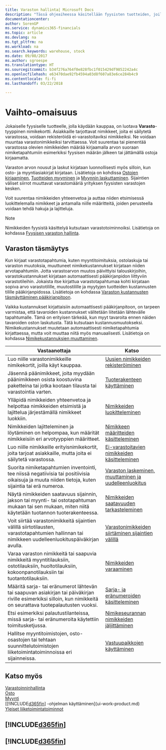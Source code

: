 ```yaml
---
title: Varaston hallinta| Microsoft Docs
description: "Tässä ohjeaiheessa käsitellään fyysisten tuotteiden, joilla käydään kauppaa, hallintaa, kuten varaston käsittelyä fyysisessä varastossa."
documentationcenter: 
author: SorenGP
ms.service: dynamics365-financials
ms.topic: article
ms.devlang: na
ms.tgt_pltfrm: na
ms.workload: na
ms.search.keywords: warehouse, stock
ms.date: 09/08/2017
ms.author: sgroespe
ms.translationtype: HT
ms.sourcegitcommit: b34f276a764f0e828fbc1f015429df9852242a4c
ms.openlocfilehash: e63470dae92fb4594a03d8f607a83e6ce284b4c9
ms.contentlocale: fi-fi
ms.lasthandoff: 03/22/2018

---
```


# <a name="inventory"></a>Vaihto-omaisuus
Jokaiselle fyysiselle tuotteelle, jolla käydään kauppaa, on luotava **Varasto**-tyyppinen nimikekortti. Asiakkaille tarjottavat nimikkeet, joita ei säilytetä varastossa, voidaan rekisteröidä ei-varastoitaviksi nimikkeiksi. Ne voidaan muuntaa varastonimikkeiksi tarvittaessa. Voit suurentaa tai pienentää varastossa olevien nimikkeiden määrää kirjaamalla arvon suoraan nimiketapahtumiin esimerkiksi fyysisen määrän jälkeen tai jättämällä ostoja kirjaamatta.

Varaston arvon nousut ja laskut kirjataan luonnollisesti myös silloin, kun osto- ja myyntiasiakirjat kirjataan. Lisätietoja on kohdissa [Ostojen kirjaaminen](purchasing-how-record-purchases.md), [Tuotteiden myyminen](sales-how-sell-products.md) ja [Myynnin laskuttaminen](sales-how-invoice-sales.md). Sijaintien väliset siirrot muuttavat varastomääriä yrityksen fyysisten varastojen kesken.   

Voit suurentaa nimikkeiden yhteenvetoa ja auttaa niiden etsimisessä luokittelemalla nimikkeet ja antamalla niille määritteitä, joiden perusteella voidaan tehdä hakuja ja lajitteluja.

> [!NOTE]
> Nimikkeiden fyysistä käsittelyä kutsutaan varastotoiminnoiksi. Lisätietoja on kohdassa [Fyysisen varaston hallinta](warehouse-manage-warehouse.md).

## <a name="inventory-reconciliation"></a>Varaston täsmäytys
Kun kirjaat varastotapahtumia, kuten myyntitoimituksia, ostolaskuja tai varaston muutoksia, muuttuneet nimikekustannukset kirjataan niiden arvotapahtumiin. Jotta varastoarvon muutos päivittyisi talouskirjoihin, varastokustannukset kirjataan automaattisesti pääkirjanpidon liittyviin varastotileihin. Jokaista itse kirjattua varastotapahtumaa kohti kirjataan sopiva arvo varastotilille, muutostilille ja myytyjen tuotteiden kustannusten tilille pääkirjanpidossa. Lisätietoja on kohdassa [Varaston kustannusten täsmäyttäminen pääkirjanpitoon](finance-how-to-post-inventory-costs-to-the-general-ledger.md).

Vaikka kustannukset kirjattaisiin automaattisesti pääkirjanpitoon, on tarpeen varmistaa, että tavaroiden kustannukset välitetään liitetään lähtevälle tapahtumalle. Tämä on erityisen tärkeää, kun myyt tavaroita ennen näiden tavaroiden oston laskutusta. Tätä kutsutaan kustannusmuutokseksi. Nimikekustannukset muutetaan automaattisesti nimiketapahtumia kirjattaessa, mutta voit muuttaa niitä myös manuaalisesti. Lisätietoja on kohdassa [Nimikekustannuksien muuttaminen](inventory-how-adjust-item-costs.md).

|Vastaanottaja |Katso |
|---|----|
|Luo niille varastonimikkeille nimikekortit, joilla käyt kauppaa.|[Uusien nimikkeiden rekisteröiminen](inventory-how-register-new-items.md)|
|Jäsennä päänimikkeet, joita myydään päänimikkeen osista koostuvina paketteina tai jotka kootaan tilausta tai varastointia varten.|[Tuoterakenteen käyttäminen](inventory-how-work-BOMs.md)|
|Ylläpidä nimikkeiden yhteenvetoa ja helpottaa nimikkeiden etsimistä ja lajittelua järjestämällä nimikkeet luokkiin.|[Nimikkeiden luokitteleminen](inventory-how-categorize-items.md)|
|Nimikkeiden lajitteleminen ja löytäminen on helpompaa, kun määrität nimikkeisiin eri arvotyyppien määritteet.|[Nimikkeen määritteiden käsitteleminen](inventory-how-work-item-attributes.md)|
|Luo niille nimikkeille erityisnimikekortit, joita tarjoat asiakkaille, mutta joita ei säilytetä varastossa.|[Ei-varastoitavien nimikkeiden käsitteleminen](inventory-how-work-nonstock-items.md)|
|Suorita nimiketapahtumien inventointi, tee niissä negatiivisia tai positiivisia oikaisuja ja muuta niiden tietoja, kuten sijaintia tai erä numeroa.|[Varaston laskeminen, muuttaminen ja uudelleenluokitus](inventory-how-count-adjust-reclassify.md)|
|Näytä nimikkeiden saatavuus sijainnin, jakson tai myynti- tai ostotapahtuman mukaan tai sen mukaan, miten niitä käytetään tuotannon tuoterakenteessa.|[Nimikkeiden saatavuuden tarkasteleminen](inventory-how-availability-overview.md)|
|Voit siirtää varastonimikkeitä sijaintien välillä siirtotilausten, varastotapahtumien hallinnan tai nimikkeen uudelleenluokituspäiväkirjan avulla.|[Varastonimikkeiden siirtäminen sijaintien välillä](inventory-how-transfer-between-locations.md)|
|Varaa varaston nimikkeitä tai saapuvia nimikkeitä myyntitilauksiin, ostotilauksiin, huoltotilauksiin, kokoonpanotilauksiin tai tuotantotilauksiin.|[Nimikkeiden varaaminen](inventory-how-to-reserve-items.md)|
|Määritä sarja- tai eränumerot lähtevän tai saapuvan asiakirjan tai päiväkirjan riville esimerkiksi silloin, kun nimikkeitä on seurattava tuotepalautusten vuoksi.|[Sarja- ja eränumeroiden käsitteleminen](inventory-how-work-item-tracking.md)|
|Etsi esimerkiksi palautustilanteissa, missä sarja- tai eränumeroita käytettiin toimitusketjussa.|[Nimikeseurannan nimikkeiden jäljittäminen](inventory-how-to-trace-item-tracked-items.md)|
|Hallitse myyntitoimistojen, osto-osastojen tai tehtaan suunnittelutoimistojen liiketoimintatoiminnoissa eri sijainneissa.|[Vastuupaikkojen käyttäminen](inventory-responsibility-centers.md)|

## <a name="see-also"></a>Katso myös  
[Varastoinninhallinta](warehouse-manage-warehouse.md)  
[Osto](purchasing-manage-purchasing.md)  
[Myynti](sales-manage-sales.md)    
[[!INCLUDE[d365fin](includes/d365fin_md.md)] -ohjelman käyttäminen](ui-work-product.md)  
[Yleiset liiketoimintatoiminnot](ui-across-business-areas.md)

## [!INCLUDE[d365fin](includes/free_trial_md.md)]  
## [!INCLUDE[d365fin](includes/training_link_md.md)]

